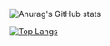 ![Anurag's GitHub stats](https://github-readme-stats.vercel.app/api?username=iZaiZaiA&show_icons=true&theme=radical)

[![Top Langs](https://github-readme-stats.vercel.app/api/top-langs/?username=iZaiZaiA&layout=compact)](https://github.com/anuraghazra/github-readme-stats)

